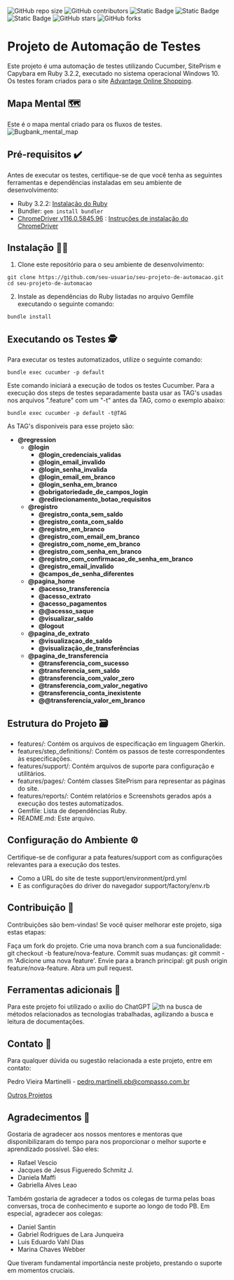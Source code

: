 
![GitHub repo size](https://img.shields.io/github/repo-size/pedroomartinelli/PB_Sprint5)
![GitHub contributors](https://img.shields.io/github/contributors/pedroomartinelli/PB_Sprint5)
![Static Badge](https://img.shields.io/badge/pedr1o-%20100%25-green?logo=cucumber&label=Coverage%20Tests&labelColor=black&color=Green)
![Static Badge](https://img.shields.io/badge/Status-Development-yellow?label=Status&labelColor=black&color=yellow)
![Static Badge](https://img.shields.io/badge/Programming%20Language-Ruby3.2.2-red?logo=ruby&label=Programming%20Language&labelColor=black&color=red) 
![GitHub stars](https://img.shields.io/github/stars/pedroomartinelli/PB_Sprint5?style=social)
![GitHub forks](https://img.shields.io/github/forks/pedroomartinelli/PB_Sprint5?style=social)

# Projeto de Automação de Testes

Este projeto é uma automação de testes utilizando Cucumber, SitePrism e Capybara em Ruby 3.2.2, executado no sistema operacional Windows 10. Os testes foram criados para o site [Advantage Online Shopping](http://www.advantageonlineshopping.com/#/).

## Mapa Mental 🗺️
Este é o mapa mental criado para os fluxos de testes.
![Bugbank_mental_map](https://github.com/pedroomartinelli/PB_Sprint6/assets/141445664/b73e134d-b921-47d4-ba70-ec65211fa00f)

## Pré-requisitos ✔️

Antes de executar os testes, certifique-se de que você tenha as seguintes ferramentas e dependências instaladas em seu ambiente de desenvolvimento:

- Ruby 3.2.2: [Instalação do Ruby](https://www.ruby-lang.org/pt/documentation/installation/)
- Bundler: `gem install bundler`
- [ChromeDriver v116.0.5845.96](https://googlechromelabs.github.io/chrome-for-testing/#stable) : [Instruções de instalação do ChromeDriver](https://sites.google.com/chromium.org/driver/)

## Instalação 👨‍🔧

1. Clone este repositório para o seu ambiente de desenvolvimento:

~~~
git clone https://github.com/seu-usuario/seu-projeto-de-automacao.git
cd seu-projeto-de-automacao
~~~


2. Instale as dependências do Ruby listadas no arquivo Gemfile executando o seguinte comando:

~~~
bundle install
~~~

## Executando os Testes 🕵️
Para executar os testes automatizados, utilize o seguinte comando:

~~~
bundle exec cucumber -p default
~~~

Este comando iniciará a execução de todos os testes Cucumber. Para a execução dos steps de testes separadamente basta usar as TAG's usadas nos arquivos ".feature" com um "-t" antes da TAG, como o exemplo abaixo:

~~~
bundle exec cucumber -p default -t@TAG
~~~

As TAG's disponiveis para esse projeto são:
* **@regression**
  * **@login**
    * **@login_credenciais_validas**
    * **@login_email_invalido**
    * **@login_senha_invalida**
    * **@login_email_em_branco**
    * **@login_senha_em_branco**
    * **@obrigatoriedade_de_campos_login**
    * **@redirecionamento_botao_requisitos**
  * **@registro**
    * **@registro_conta_sem_saldo**
    * **@registro_conta_com_saldo**
    * **@registro_em_branco**
    * **@registro_com_email_em_branco**
    * **@registro_com_nome_em_branco**
    * **@registro_com_senha_em_branco**
    * **@registro_com_confirmacao_de_senha_em_branco**
    * **@registro_email_invalido**
    * **@campos_de_senha_diferentes**
  * **@pagina_home**
    * **@acesso_transferencia**
    * **@acesso_extrato**
    * **@acesso_pagamentos**
    * **@@acesso_saque**
    * **@visualizar_saldo**
    * **@logout**
  * **@pagina_de_extrato**
    * **@visualizaçao_de_saldo**
    * **@visualização_de_transferências**
  * **@pagina_de_transferencia**
    * **@transferencia_com_sucesso**
    * **@transferencia_sem_saldo**
    * **@transferencia_com_valor_zero**
    * **@transferencia_com_valor_negativo**
    * **@transferencia_conta_inexistente**
    * **@@transferencia_valor_em_branco**



## Estrutura do Projeto 🗃️ 
* features/: Contém os arquivos de especificação em linguagem Gherkin.
* features/step_definitions/: Contém os passos de teste correspondentes às especificações.
* features/support/: Contém arquivos de suporte para configuração e utilitários.
* features/pages/: Contém classes SitePrism para representar as páginas do site.
* features/reports/: Contém relatórios e Screenshots gerados após a execução dos testes automatizados.
* Gemfile: Lista de dependências Ruby.
* README.md: Este arquivo.

## Configuração do Ambiente ⚙️
Certifique-se de configurar a pata features/support com as configurações relevantes para a execução dos testes.
* Como a URL do site de teste support/environment/prd.yml
* E as configurações do driver do navegador support/factory/env.rb

## Contribuição 🤝
Contribuições são bem-vindas! Se você quiser melhorar este projeto, siga estas etapas:

Faça um fork do projeto.
Crie uma nova branch com a sua funcionalidade: git checkout -b feature/nova-feature.
Commit suas mudanças: git commit -m 'Adicione uma nova feature'.
Envie para a branch principal: git push origin feature/nova-feature.
Abra um pull request.

## Ferramentas adicionais 🔧
Para este projeto foi utilizado o axílio do ChatGPT ![th](https://github.com/pedroomartinelli/PB_Sprint6/assets/141445664/01aebb6a-6f5d-4a4f-943c-01eba2fad321)
  na busca de métodos relacionados as tecnologias trabalhadas, agilizando a busca e leitura de documentações.

## Contato 📧
Para qualquer dúvida ou sugestão relacionada a este projeto, entre em contato:

Pedro Vieira Martinelli - pedro.martinelli.pb@compasso.com.br

[Outros Projetos](https://github.com/pedroomartinelli?tab=repositories)

## Agradecimentos 🙏

Gostaria de agradecer aos nossos mentores e mentoras que disponibilizaram do tempo para nos proporcionar o melhor suporte e aprendizado possível. São eles:

* Rafael Vescio
* Jacques de Jesus Figueredo Schmitz J.
* Daniela Maffi
* Gabriella Alves Leao

Também gostaria de agradecer a todos os colegas de turma pelas boas conversas, troca de conhecimento e suporte ao longo de todo PB. Em especial, agradecer aos colegas:

* Daniel Santin
* Gabriel Rodrigues de Lara Junqueira
* Luis Eduardo Vahl Dias
* Marina Chaves Webber

Que tiveram fundamental importância neste probjeto, prestando o suporte em momentos cruciais.
